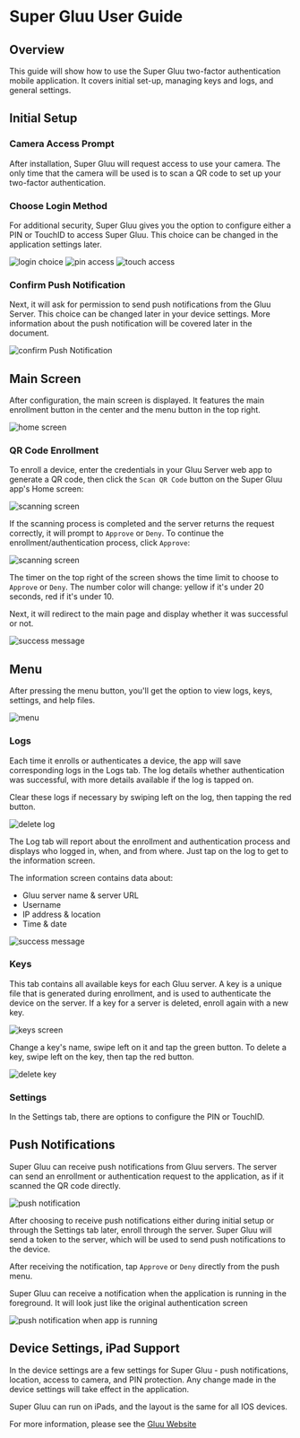 # Super Gluu User Guide

## Overview
This guide will show how to use the Super Gluu two-factor authentication mobile application. It covers initial set-up, managing keys and logs, and general settings.

## Initial Setup

### Camera Access Prompt
After installation, Super Gluu will request access to use your camera. The only time that the camera will be used is to scan a QR code to set up your two-factor authentication.

### Choose Login Method

For additional security, Super Gluu gives you the option to configure either a PIN or TouchID to access Super Gluu. This choice can be changed in the application settings later.

![login choice](../img/user-guide/up_choose_login.jpg)
![pin access](../img/user-guide/up_pin_settings.jpg)
![touch access](../img/user-guide/up_touch_id_settings.jpg)

### Confirm Push Notification

Next, it will ask for permission to send push notifications from the Gluu Server. This choice can be changed later in your device settings. More information about the push notification will be covered later in the document.

![confirm Push Notification](../img/user-guide/up_push_notifications.jpg)

## Main Screen

After configuration, the main screen is displayed. It features the main enrollment button in the center and the menu button in the top right.

![home screen](../img/user-guide/up_main_page.jpg)

### QR Code Enrollment

To enroll a device, enter the credentials in your Gluu Server web app to generate a QR code, then click the `Scan QR Code` button on the Super Gluu app's Home screen:

![scanning screen](../img/user-guide/up_qr_code.jpg)

If the scanning process is completed and the server returns the request correctly, it will prompt to `Approve` or `Deny`. To continue the enrollment/authentication process, click `Approve`:

![scanning screen](../img/user-guide/up_approve_prompt.jpg)

The timer on the top right of the screen shows the time limit to choose to `Approve` or `Deny`. The number color will change: yellow if it's under 20 seconds, red if it's under 10.

Next, it will redirect to the main page and display whether it was successful or not.

![success message](../img/user-guide/up_success.jpg)

## Menu

After pressing the menu button, you'll get the option to view logs, keys, settings, and help files.

![menu](../img/user-guide/up-settings.jpg)

### Logs

Each time it enrolls or authenticates a device, the app will save corresponding logs in the Logs tab. The log details whether authentication was successful, with more details available if the log is tapped on.

Clear these logs if necessary by swiping left on the log, then tapping the red button.

![delete log](../img/user-guide/up_log_delete.jpg)

The Log tab will report about the enrollment and authentication process and displays who logged in, when, and from where. Just tap on the log to get to the information screen. 

The information screen contains data about:

- Gluu server name & server URL
- Username
- IP address & location
- Time & date

![success message](../img/user-guide/up_log_sample.jpg)

### Keys

This tab contains all available keys for each Gluu server. A key is a unique file that is generated during enrollment, and is used to authenticate the device on the server. If a key for a server is deleted, enroll again with a new key.

![keys screen](../img/user-guide/up_key.jpg)

Change a key's name, swipe left on it and tap the green button. To delete a key, swipe left on the key, then tap the red button.

![delete key](../img/user-guide/up_key_delete.jpg)

### Settings

In the Settings tab, there are options to configure the PIN or TouchID.

## Push Notifications

Super Gluu can receive push notifications from Gluu servers. The server can send an enrollment or authentication request to the application, as if it scanned the QR code directly. 

![push notification](../img/user-guide/up_push_notification.jpg)

After choosing to receive push notifications either during initial setup or through the Settings tab later, enroll through the server. Super Gluu will send a token to the server, which will be used to send push notifications to the device.

After receiving the notification, tap `Approve` or `Deny` directly from the push menu.

Super Gluu can receive a notification when the application is running in the foreground. It will look just like the original authentication screen

![push notification when app is running](../img/user-guide/up_approve_prompt.jpg)

## Device Settings, iPad Support

In the device settings are a few settings for Super Gluu - push notifications, location, access to camera, and PIN protection. Any change made in the device settings will take effect in the application.

Super Gluu can run on iPads, and the layout is the same for all IOS devices.

For more information, please see the [Gluu Website](http://gluu.org)
